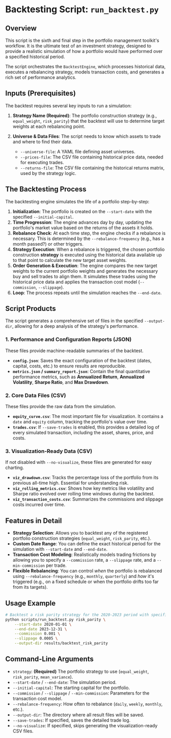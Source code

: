 # Backtesting Script: `run_backtest.py`

## Overview

This script is the sixth and final step in the portfolio management toolkit's workflow. It is the ultimate test of an investment strategy, designed to provide a realistic simulation of how a portfolio would have performed over a specified historical period.

The script orchestrates the `BacktestEngine`, which processes historical data, executes a rebalancing strategy, models transaction costs, and generates a rich set of performance analytics.

## Inputs (Prerequisites)

The backtest requires several key inputs to run a simulation:

1. **Strategy Name (Required)**: The portfolio construction strategy (e.g., `equal_weight`, `risk_parity`) that the backtest will use to determine target weights at each rebalancing point.

1. **Universe & Data Files**: The script needs to know which assets to trade and where to find their data.

   - `--universe-file`: A YAML file defining asset universes.
   - `--prices-file`: The CSV file containing historical price data, needed for executing trades.
   - `--returns-file`: The CSV file containing the historical returns matrix, used by the strategy logic.

## The Backtesting Process

The backtesting engine simulates the life of a portfolio step-by-step:

1. **Initialization**: The portfolio is created on the `--start-date` with the specified `--initial-capital`.
1. **Time Progression**: The engine advances day by day, updating the portfolio's market value based on the returns of the assets it holds.
1. **Rebalance Check**: At each time step, the engine checks if a rebalance is necessary. This is determined by the `--rebalance-frequency` (e.g., has a month passed?) or other triggers.
1. **Strategy Execution**: When a rebalance is triggered, the chosen portfolio construction **strategy** is executed using the historical data available up to that point to calculate the new target asset weights.
1. **Order Generation & Execution**: The engine compares the new target weights to the current portfolio weights and generates the necessary buy and sell trades to align them. It simulates these trades using the historical price data and applies the transaction cost model (`--commission`, `--slippage`).
1. **Loop**: The process repeats until the simulation reaches the `--end-date`.

## Script Products

The script generates a comprehensive set of files in the specified `--output-dir`, allowing for a deep analysis of the strategy's performance.

### 1. Performance and Configuration Reports (JSON)

These files provide machine-readable summaries of the backtest.

- **`config.json`**: Saves the exact configuration of the backtest (dates, capital, costs, etc.) to ensure results are reproducible.
- **`metrics.json` / `summary_report.json`**: Contain the final quantitative performance metrics, such as **Annualized Return**, **Annualized Volatility**, **Sharpe Ratio**, and **Max Drawdown**.

### 2. Core Data Files (CSV)

These files provide the raw data from the simulation.

- **`equity_curve.csv`**: The most important file for visualization. It contains a `date` and `equity` column, tracking the portfolio's value over time.
- **`trades.csv`**: If `--save-trades` is enabled, this provides a detailed log of every simulated transaction, including the asset, shares, price, and costs.

### 3. Visualization-Ready Data (CSV)

If not disabled with `--no-visualize`, these files are generated for easy charting.

- **`viz_drawdown.csv`**: Tracks the percentage loss of the portfolio from its previous all-time high. Essential for understanding risk.
- **`viz_rolling_metrics.csv`**: Shows how key metrics like volatility and Sharpe ratio evolved over rolling time windows during the backtest.
- **`viz_transaction_costs.csv`**: Summarizes the commissions and slippage costs incurred over time.

## Features in Detail

- **Strategy Selection**: Allows you to backtest any of the registered portfolio construction strategies (`equal_weight`, `risk_parity`, etc.).
- **Custom Date Range**: You can define the exact historical period for the simulation with `--start-date` and `--end-date`.
- **Transaction Cost Modeling**: Realistically models trading frictions by allowing you to specify a `--commission` rate, a `--slippage` rate, and a `--min-commission` per trade.
- **Flexible Rebalancing**: You can control *when* the portfolio is rebalanced using `--rebalance-frequency` (e.g., `monthly`, `quarterly`) and *how* it's triggered (e.g., on a fixed schedule or when the portfolio drifts too far from its targets).

## Usage Example

```bash
# Backtest a risk parity strategy for the 2020-2023 period with specific costs
python scripts/run_backtest.py risk_parity \
    --start-date 2020-01-01 \
    --end-date 2023-12-31 \
    --commission 0.001 \
    --slippage 0.0005 \
    --output-dir results/backtest_risk_parity
```

## Command-Line Arguments

- `strategy`: **(Required)** The portfolio strategy to use (`equal_weight`, `risk_parity`, `mean_variance`).
- `--start-date` / `--end-date`: The simulation period.
- `--initial-capital`: The starting capital for the portfolio.
- `--commission` / `--slippage` / `--min-commission`: Parameters for the transaction cost model.
- `--rebalance-frequency`: How often to rebalance (`daily`, `weekly`, `monthly`, etc.).
- `--output-dir`: The directory where all result files will be saved.
- `--save-trades`: If specified, saves the detailed trade log.
- `--no-visualize`: If specified, skips generating the visualization-ready CSV files.
